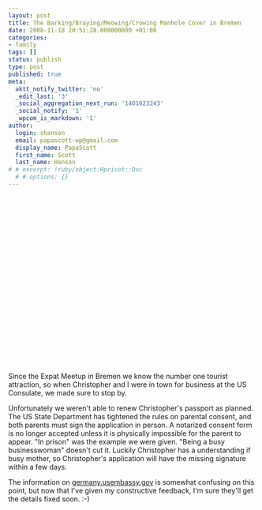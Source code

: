 ```yaml
---
layout: post
title: The Barking/Braying/Meowing/Crowing Manhole Cover in Bremen
date: 2008-11-18 20:51:28.000000000 +01:00
categories:
- family
tags: []
status: publish
type: post
published: true
meta:
  aktt_notify_twitter: 'no'
  _edit_last: '3'
  _social_aggregation_next_run: '1401623243'
  _social_notify: '1'
  _wpcom_is_markdown: '1'
author:
  login: shanson
  email: papascott-wp@gmail.com
  display_name: PapaScott
  first_name: Scott
  last_name: Hanson
# # excerpt: !ruby/object:Hpricot::Doc
  # # options: {}
---
```

<p><object width="425" height="344"><param name="movie" value="http://www.youtube.com/v/iWiZH9Qe76Q&hl=en&fs=1" /><param name="allowFullScreen" value="true" /><param name="allowscriptaccess" value="always" /><embed src="http://www.youtube.com/v/iWiZH9Qe76Q&hl=en&fs=1" type="application/x-shockwave-flash" allowscriptaccess="always" allowfullscreen="true" width="425" height="344" /></object></p>
<p>Since the Expat Meetup in Bremen we know the number one tourist attraction, so when Christopher and I were in town for business at the US Consulate, we made sure to stop by.</p>
<p>Unfortunately we weren't able to renew Christopher's passport as planned. The US State Department has tightened the rules on parental consent, and both parents must sign the application in person. A notarized consent form is no longer accepted unless it is physically impossible for the parent to appear. "In prison" was the example we were given. "Being a busy businesswoman" doesn't cut it. Luckily Christopher has a understanding if busy mother, so Christopher's application will have the missing signature within a few days.</p>
<p>The information on <a href="http://germany.usembassy.gov/germany/services/passport_issuance.html">germany.usembassy.gov</a> is somewhat confusing on this point, but now that I've given my constructive feedback, I'm sure they'll get the details fixed soon. :-)</p>
